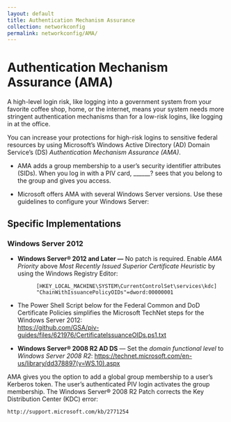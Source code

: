```yaml
---
layout: default
title: Authentication Mechanism Assurance
collection: networkconfig
permalink: networkconfig/AMA/
---
```


# Authentication Mechanism Assurance (AMA)

A high-level login risk, like logging into a government system from your favorite coffee shop, home, or the internet, means your system needs more stringent authentication mechanisms than for a low-risk logins, like logging in at the office.

You can increase your protections for high-risk logins to sensitive federal resources by using Microsoft’s Windows Active Directory (AD) Domain Service’s (DS) _Authentication Mechanism Assurance (AMA)_.

* AMA adds a group membership to a user’s security identifier attributes (SIDs). When you log in with a PIV card, ______? sees that you belong to the group and gives you access.

* Microsoft offers AMA with several Windows Server versions. Use these guidelines to configure your Windows Server:

## Specific Implementations

### Windows Server 2012

* **Windows Server® 2012 and Later &mdash;** No patch is required.  Enable _AMA Priority_ above _Most Recently Issued Superior Certificate Heuristic_ by using the Windows Registry Editor:

            [HKEY_LOCAL_MACHINE\SYSTEM\CurrentControlSet\services\kdc]
            "ChainWithIssuancePolicyOIDs"=dword:00000001

* The Power Shell Script below for the Federal Common and DoD Certificate Policies simplifies the Microsoft TechNet steps for the Windows Server 2012:    
    https://github.com/GSA/piv-guides/files/621976/CertificateIssuanceOIDs.ps1.txt
    
* **Windows Server® 2008 R2 AD DS** &mdash; Set the _domain functional level_ to _Windows Server 2008 R2_:
    https://technet.microsoft.com/en-us/library/dd378897(v=WS.10).aspx

AMA gives you the option to add a global group membership to a user’s Kerberos token. The user’s authenticated PIV login activates the group membership.
The Windows Server® 2008 R2 Patch corrects the Key Distribution Center (KDC) error: 

    http://support.microsoft.com/kb/2771254 
